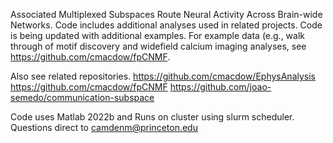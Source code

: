 Associated Multiplexed Subspaces Route Neural Activity Across Brain-wide Networks. Code includes additional analyses used in related projects. Code is being updated with additional examples. For example data (e.g., walk through of motif discovery and widefield calcium imaging analyses, see https://github.com/cmacdow/fpCNMF. 

Also see related repositories. 
https://github.com/cmacdow/EphysAnalysis
https://github.com/cmacdow/fpCNMF
https://github.com/joao-semedo/communication-subspace

Code uses Matlab 2022b and Runs on cluster using slurm scheduler. Questions direct to camdenm@princeton.edu
